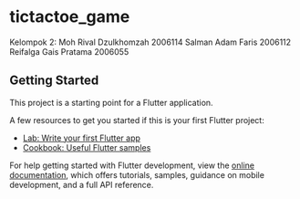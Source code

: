 # tictactoe_game

Kelompok 2:
Moh Rival Dzulkhomzah 2006114
Salman Adam Faris 2006112
Reifalga Gais Pratama 2006055

## Getting Started

This project is a starting point for a Flutter application.

A few resources to get you started if this is your first Flutter project:

- [Lab: Write your first Flutter app](https://docs.flutter.dev/get-started/codelab)
- [Cookbook: Useful Flutter samples](https://docs.flutter.dev/cookbook)

For help getting started with Flutter development, view the
[online documentation](https://docs.flutter.dev/), which offers tutorials,
samples, guidance on mobile development, and a full API reference.
